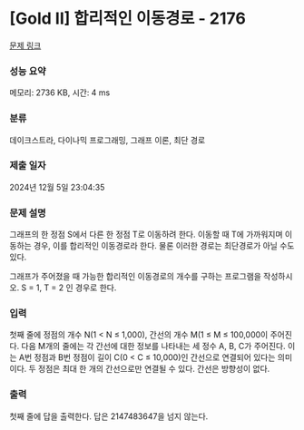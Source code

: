 # [Gold II] 합리적인 이동경로 - 2176 

[문제 링크](https://www.acmicpc.net/problem/2176) 

### 성능 요약

메모리: 2736 KB, 시간: 4 ms

### 분류

데이크스트라, 다이나믹 프로그래밍, 그래프 이론, 최단 경로

### 제출 일자

2024년 12월 5일 23:04:35

### 문제 설명

<p>그래프의 한 정점 S에서 다른 한 정점 T로 이동하려 한다. 이동할 때 T에 가까워지며 이동하는 경우, 이를 합리적인 이동경로라 한다. 물론 이러한 경로는 최단경로가 아닐 수도 있다.</p>

<p>그래프가 주어졌을 때 가능한 합리적인 이동경로의 개수를 구하는 프로그램을 작성하시오. S = 1, T = 2 인 경우로 한다.</p>

### 입력 

 <p>첫째 줄에 정점의 개수 N(1 < N ≤ 1,000), 간선의 개수 M(1 ≤ M ≤ 100,000이 주어진다. 다음 M개의 줄에는 각 간선에 대한 정보를 나타내는 세 정수 A, B, C가 주어진다. 이는 A번 정점과 B번 정점이 길이 C(0 < C ≤ 10,000)인 간선으로 연결되어 있다는 의미이다. 두 정점은 최대 한 개의 간선으로만 연결될 수 있다. 간선은 방향성이 없다.</p>

### 출력 

 <p>첫째 줄에 답을 출력한다. 답은 2147483647을 넘지 않는다.</p>

